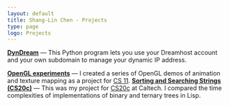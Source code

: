```yaml
---
layout: default
title: Shang-Lin Chen - Projects
type: page
logo: Projects
---
```


[**DynDream**](https://github.com/shang-lin/dyndream) &mdash; This Python program lets you
use your Dreamhost account and your own subdomain to manage your dynamic IP address.

[**OpenGL experiments**]({{site.baseurl}}/gldemos) &mdash; I created a series of OpenGL demos of animation and texture mapping as a project for [CS 11](http://courses.cms.caltech.edu/cs11/). 
[**Sorting and Searching Strings (CS20c)**](cs20/) &mdash; This was my project for [CS20c](https://web.archive.org/web/20010721115256/http://www.cs.caltech.edu/~cs20/) at Caltech. I compared the time complexities of 
implementations of binary and ternary trees in Lisp. 

